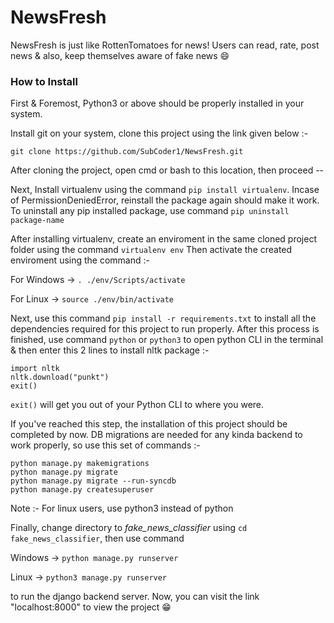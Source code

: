 # NewsFresh
NewsFresh is just like RottenTomatoes for news!
Users can read, rate, post news & also, keep themselves aware of fake news :smile:
### How to Install
First & Foremost, 
Python3 or above should be properly installed in your system.

Install git on your system, clone this project using the link given below :-
```
git clone https://github.com/SubCoder1/NewsFresh.git
```

After cloning the project, open cmd or bash to this location, then proceed --

Next, Install virtualenv using the command ```pip install virtualenv```.
Incase of PermissionDeniedError, reinstall the package again should make it work.
To uninstall any pip installed package, use command ```pip uninstall package-name```

After installing virtualenv, create an enviroment in the same cloned project folder using the command ```virtualenv env```
Then activate the created enviroment using the command :-

For Windows ->
```. ./env/Scripts/activate```

For Linux ->
```source ./env/bin/activate```

Next, use this command ```pip install -r requirements.txt``` to install all the dependencies required for this project to run properly.
After this process is finished, use command ```python``` or ```python3``` to open python CLI in the terminal & then enter this 2 lines to install nltk package :-
```
import nltk
nltk.download("punkt")
exit()
```
```exit()``` will get you out of your Python CLI to where you were.

If you've reached this step, the installation of this project should be completed by now.
DB migrations are needed for any kinda backend to work properly, so use this set of commands :- 
```
python manage.py makemigrations
python manage.py migrate
python manage.py migrate --run-syncdb
python manage.py createsuperuser
```
Note :- For linux users, use python3 instead of python

Finally, change directory to *fake_news_classifier* using ```cd fake_news_classifier```, then use command 

Windows -> 
```python manage.py runserver```

Linux -> 
```python3 manage.py runserver```

to run the django backend server. Now, you can visit the link "localhost:8000" to view the project :grin:
